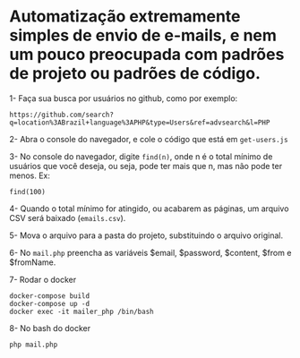 # Automatização extremamente simples de envio de e-mails, e nem um pouco preocupada com padrões de projeto ou padrões de código.

1- Faça sua busca por usuários no github, como por exemplo:

```
https://github.com/search?q=location%3ABrazil+language%3APHP&type=Users&ref=advsearch&l=PHP
```

2- Abra o console do navegador, e cole o código que está em `get-users.js`

3- No console do navegador, digite `find(n)`, onde n é o total mínimo de usuários que você deseja, ou seja, pode ter mais que n, mas não pode ter menos. Ex:

```
find(100)
```

4- Quando o total mínimo for atingido, ou acabarem as páginas, um arquivo CSV será baixado (`emails.csv`).

5- Mova o arquivo para a pasta do projeto, substituindo o arquivo original.

6- No `mail.php` preencha as variáveis $email, $password, $content, $from e $fromName.

7- Rodar o docker

```
docker-compose build
docker-compose up -d
docker exec -it mailer_php /bin/bash
```

8- No bash do docker

```
php mail.php
```
